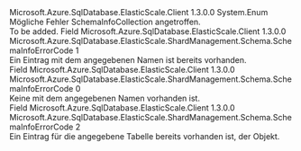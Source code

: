 <Type Name="SchemaInfoErrorCode" FullName="Microsoft.Azure.SqlDatabase.ElasticScale.ShardManagement.Schema.SchemaInfoErrorCode">
  <TypeSignature Language="C#" Value="public enum SchemaInfoErrorCode" />
  <TypeSignature Language="ILAsm" Value=".class public auto ansi sealed SchemaInfoErrorCode extends System.Enum" />
  <TypeSignature Language="DocId" Value="T:Microsoft.Azure.SqlDatabase.ElasticScale.ShardManagement.Schema.SchemaInfoErrorCode" />
  <TypeSignature Language="VB.NET" Value="Public Enum SchemaInfoErrorCode" />
  <TypeSignature Language="F#" Value="type SchemaInfoErrorCode = " />
  <AssemblyInfo>
    <AssemblyName>Microsoft.Azure.SqlDatabase.ElasticScale.Client</AssemblyName>
    <AssemblyVersion>1.3.0.0</AssemblyVersion>
  </AssemblyInfo>
  <Base>
    <BaseTypeName>System.Enum</BaseTypeName>
  </Base>
  <Docs>
    <summary>
            Mögliche Fehler SchemaInfoCollection angetroffen.
            </summary>
    <remarks>To be added.</remarks>
  </Docs>
  <Members>
    <Member MemberName="SchemaInfoNameConflict">
      <MemberSignature Language="C#" Value="SchemaInfoNameConflict" />
      <MemberSignature Language="ILAsm" Value=".field public static literal valuetype Microsoft.Azure.SqlDatabase.ElasticScale.ShardManagement.Schema.SchemaInfoErrorCode SchemaInfoNameConflict = int32(1)" />
      <MemberSignature Language="DocId" Value="F:Microsoft.Azure.SqlDatabase.ElasticScale.ShardManagement.Schema.SchemaInfoErrorCode.SchemaInfoNameConflict" />
      <MemberSignature Language="VB.NET" Value="SchemaInfoNameConflict" />
      <MemberSignature Language="F#" Value="SchemaInfoNameConflict = 1" Usage="Microsoft.Azure.SqlDatabase.ElasticScale.ShardManagement.Schema.SchemaInfoErrorCode.SchemaInfoNameConflict" />
      <MemberType>Field</MemberType>
      <AssemblyInfo>
        <AssemblyName>Microsoft.Azure.SqlDatabase.ElasticScale.Client</AssemblyName>
        <AssemblyVersion>1.3.0.0</AssemblyVersion>
      </AssemblyInfo>
      <ReturnValue>
        <ReturnType>Microsoft.Azure.SqlDatabase.ElasticScale.ShardManagement.Schema.SchemaInfoErrorCode</ReturnType>
      </ReturnValue>
      <MemberValue>1</MemberValue>
      <Docs>
        <summary>
            Ein <see cref="T:Microsoft.Azure.SqlDatabase.ElasticScale.ShardManagement.Schema.SchemaInfo" /> Eintrag mit dem angegebenen Namen ist bereits vorhanden.
            </summary>
      </Docs>
    </Member>
    <Member MemberName="SchemaInfoNameDoesNotExist">
      <MemberSignature Language="C#" Value="SchemaInfoNameDoesNotExist" />
      <MemberSignature Language="ILAsm" Value=".field public static literal valuetype Microsoft.Azure.SqlDatabase.ElasticScale.ShardManagement.Schema.SchemaInfoErrorCode SchemaInfoNameDoesNotExist = int32(0)" />
      <MemberSignature Language="DocId" Value="F:Microsoft.Azure.SqlDatabase.ElasticScale.ShardManagement.Schema.SchemaInfoErrorCode.SchemaInfoNameDoesNotExist" />
      <MemberSignature Language="VB.NET" Value="SchemaInfoNameDoesNotExist" />
      <MemberSignature Language="F#" Value="SchemaInfoNameDoesNotExist = 0" Usage="Microsoft.Azure.SqlDatabase.ElasticScale.ShardManagement.Schema.SchemaInfoErrorCode.SchemaInfoNameDoesNotExist" />
      <MemberType>Field</MemberType>
      <AssemblyInfo>
        <AssemblyName>Microsoft.Azure.SqlDatabase.ElasticScale.Client</AssemblyName>
        <AssemblyVersion>1.3.0.0</AssemblyVersion>
      </AssemblyInfo>
      <ReturnValue>
        <ReturnType>Microsoft.Azure.SqlDatabase.ElasticScale.ShardManagement.Schema.SchemaInfoErrorCode</ReturnType>
      </ReturnValue>
      <MemberValue>0</MemberValue>
      <Docs>
        <summary>
            Keine <see cref="T:Microsoft.Azure.SqlDatabase.ElasticScale.ShardManagement.Schema.SchemaInfo" /> mit dem angegebenen Namen vorhanden ist.
            </summary>
      </Docs>
    </Member>
    <Member MemberName="TableInfoAlreadyPresent">
      <MemberSignature Language="C#" Value="TableInfoAlreadyPresent" />
      <MemberSignature Language="ILAsm" Value=".field public static literal valuetype Microsoft.Azure.SqlDatabase.ElasticScale.ShardManagement.Schema.SchemaInfoErrorCode TableInfoAlreadyPresent = int32(2)" />
      <MemberSignature Language="DocId" Value="F:Microsoft.Azure.SqlDatabase.ElasticScale.ShardManagement.Schema.SchemaInfoErrorCode.TableInfoAlreadyPresent" />
      <MemberSignature Language="VB.NET" Value="TableInfoAlreadyPresent" />
      <MemberSignature Language="F#" Value="TableInfoAlreadyPresent = 2" Usage="Microsoft.Azure.SqlDatabase.ElasticScale.ShardManagement.Schema.SchemaInfoErrorCode.TableInfoAlreadyPresent" />
      <MemberType>Field</MemberType>
      <AssemblyInfo>
        <AssemblyName>Microsoft.Azure.SqlDatabase.ElasticScale.Client</AssemblyName>
        <AssemblyVersion>1.3.0.0</AssemblyVersion>
      </AssemblyInfo>
      <ReturnValue>
        <ReturnType>Microsoft.Azure.SqlDatabase.ElasticScale.ShardManagement.Schema.SchemaInfoErrorCode</ReturnType>
      </ReturnValue>
      <MemberValue>2</MemberValue>
      <Docs>
        <summary>
            Ein Eintrag für die angegebene Tabelle bereits vorhanden ist, der <see cref="T:Microsoft.Azure.SqlDatabase.ElasticScale.ShardManagement.Schema.SchemaInfo" /> Objekt.
            </summary>
      </Docs>
    </Member>
  </Members>
</Type>